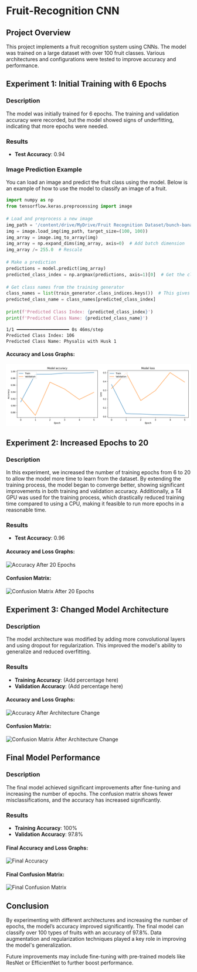 # Fruit-Recognition CNN

## Project Overview
This project implements a fruit recognition system using CNNs. The model was trained on a large dataset with over 100 fruit classes. Various architectures and configurations were tested to improve accuracy and performance.
## Experiment 1: Initial Training with 6 Epochs

### Description
The model was initially trained for 6 epochs. The training and validation accuracy were recorded, but the model showed signs of underfitting, indicating that more epochs were needed.

### Results
- **Test Accuracy**: 0.94
### Image Prediction Example

You can load an image and predict the fruit class using the model. Below is an example of how to use the model to classify an image of a fruit.

```python
import numpy as np
from tensorflow.keras.preprocessing import image

# Load and preprocess a new image
img_path = '/content/drive/MyDrive/Fruit Recognition Dataset/bunch-bananas-isolated-on-white-260nw-1722111529.webp'
img = image.load_img(img_path, target_size=(100, 100))
img_array = image.img_to_array(img)
img_array = np.expand_dims(img_array, axis=0)  # Add batch dimension
img_array /= 255.0  # Rescale

# Make a prediction
predictions = model.predict(img_array)
predicted_class_index = np.argmax(predictions, axis=1)[0]  # Get the class index

# Get class names from the training generator
class_names = list(train_generator.class_indices.keys())  # This gives you the fruit names
predicted_class_name = class_names[predicted_class_index]

print(f'Predicted Class Index: {predicted_class_index}')
print(f'Predicted Class Name: {predicted_class_name}')
```
```
1/1 ━━━━━━━━━━━━━━━━━━━━ 0s 46ms/step
Predicted Class Index: 106
Predicted Class Name: Physalis with Husk 1
```

#### Accuracy and Loss Graphs:
![Accuracy After 6 Epochs](https://github.com/dulan-devinda/Fruit-Recognition/blob/main/Images/graphs%20for%206%20epochs.png?raw=true)

## Experiment 2: Increased Epochs to 20

### Description
In this experiment, we increased the number of training epochs from 6 to 20 to allow the model more time to learn from the dataset. By extending the training process, the model began to converge better, showing significant improvements in both training and validation accuracy. Additionally, a T4 GPU was used for the training process, which drastically reduced training time compared to using a CPU, making it feasible to run more epochs in a reasonable time.

### Results
- **Test Accuracy**: 0.96


#### Accuracy and Loss Graphs:
![Accuracy After 20 Epochs](path_to_accuracy_chart_20_epochs.png)

#### Confusion Matrix:
![Confusion Matrix After 20 Epochs](path_to_confusion_matrix_20_epochs.png)
## Experiment 3: Changed Model Architecture

### Description
The model architecture was modified by adding more convolutional layers and using dropout for regularization. This improved the model's ability to generalize and reduced overfitting.

### Results
- **Training Accuracy**: (Add percentage here)
- **Validation Accuracy**: (Add percentage here)

#### Accuracy and Loss Graphs:
![Accuracy After Architecture Change](path_to_accuracy_chart_architecture_change.png)

#### Confusion Matrix:
![Confusion Matrix After Architecture Change](path_to_confusion_matrix_architecture_change.png)
## Final Model Performance

### Description
The final model achieved significant improvements after fine-tuning and increasing the number of epochs. The confusion matrix shows fewer misclassifications, and the accuracy has increased significantly.

### Results
- **Training Accuracy**: 100%
- **Validation Accuracy**: 97.8%

#### Final Accuracy and Loss Graphs:
![Final Accuracy](path_to_final_accuracy_chart.png)

#### Final Confusion Matrix:
![Final Confusion Matrix](path_to_final_confusion_matrix.png)
## Conclusion
By experimenting with different architectures and increasing the number of epochs, the model’s accuracy improved significantly. The final model can classify over 100 types of fruits with an accuracy of 97.8%. Data augmentation and regularization techniques played a key role in improving the model's generalization.

Future improvements may include fine-tuning with pre-trained models like ResNet or EfficientNet to further boost performance.
